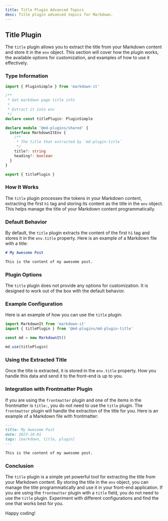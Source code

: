 ```yaml
---
title: Title Plugin Advanced Topics
desc: Title plugin advanced topics for Markdown.
---
```


## Title Plugin

The `title` plugin allows you to extract the title from your Markdown content and store it in the `env` object. This section will cover how the plugin works, the available options for customization, and examples of how to use it effectively.

### Type Information

```ts
import { PluginSimple } from 'markdown-it'

/**
 * Get markdown page title info
 *
 * Extract it into env
 */
declare const titlePlugin: PluginSimple

declare module '@md-plugins/shared' {
  interface MarkdownItEnv {
    /**
     * The title that extracted by `md-plugin-title`
     */
    title?: string
    heading?: boolean
  }
}

export { titlePlugin }
```

### How It Works

The `title` plugin processes the tokens in your Markdown content, extracting the first `h1` tag and storing its content as the title in the `env` object. This helps manage the title of your Markdown content programmatically.

### Default Behavior

By default, the `title` plugin extracts the content of the first `h1` tag and stores it in the `env.title` property. Here is an example of a Markdown file with a title:

```markdown
# My Awesome Post

This is the content of my awesome post.
```

### Plugin Options

The `title` plugin does not provide any options for customization. It is designed to work out of the box with the default behavior.

### Example Configuration

Here is an example of how you can use the `title` plugin:

```typescript
import MarkdownIt from 'markdown-it'
import { titlePlugin } from '@md-plugins/md-plugin-title'

const md = new MarkdownIt()

md.use(titlePlugin)
```

### Using the Extracted Title

Once the title is extracted, it is stored in the `env.title` property. How you handle this data and send it to the front-end is up to you.

### Integration with Frontmatter Plugin

If you are using the `frontmatter` plugin and one of the items in the frontmatter is `title:`, you do not need to use the `title` plugin. The `frontmatter` plugin will handle the extraction of the title for you. Here is an example of a Markdown file with frontmatter:

```markdown
---
title: My Awesome Post
date: 2023-10-01
tags: [markdown, title, plugin]
---

This is the content of my awesome post.
```

### Conclusion

The `title` plugin is a simple yet powerful tool for extracting the title from your Markdown content. By storing the title in the `env` object, you can manage the title programmatically and use it in your front-end application. If you are using the `frontmatter` plugin with a `title` field, you do not need to use the `title` plugin. Experiment with different configurations and find the one that works best for you.

Happy coding!
